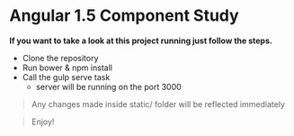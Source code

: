 # Angular 1.5 Component Study

**If you want to take a look at this project running just follow the steps.**

*   Clone the repository
*   Run bower & npm install
*   Call the gulp serve task
    *   server will be running on the port 3000

> Any changes made inside static/ folder will be reflected immediately

> Enjoy!